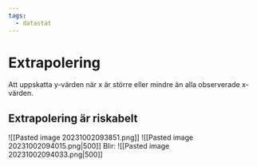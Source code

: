 ```yaml
---
tags:
  - datastat
---
```

# Extrapolering
Att uppskatta y-värden när x är större eller mindre än alla observerade x-värden.

## Extrapolering är riskabelt
![[Pasted image 20231002093851.png]]
![[Pasted image 20231002094015.png|500]]
Blir: 
![[Pasted image 20231002094033.png|500]]
